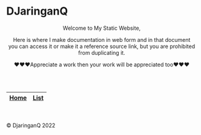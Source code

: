 # DJaringanQ


<div align="center">
Welcome to My Static Website, 

Here is where I make documentation in web form and in that document<br>you can access it or make it a reference source link, but you are prohibited from duplicating it.

♥♥♥Appreciate a work then your work will be appreciated too♥♥♥

</div>

<br>
<br>
<div align="right">

| [Home](https://mrofiq466.github.io/pages/) | [List](https://mrofiq466.github.io/pages/0list/) |
| ------ | ------ |

</div>
<br>
<br>
© DjaringanQ 2022
